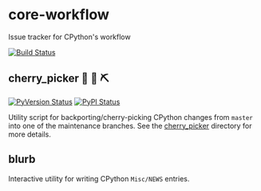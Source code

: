 # core-workflow
Issue tracker for CPython's workflow

[![Build Status](https://travis-ci.org/python/core-workflow.svg?branch=master)](https://travis-ci.org/python/core-workflow)

## cherry_picker  :snake: :cherries: :pick:

[![PyVersion Status](https://img.shields.io/pypi/pyversions/cherry-picker.svg)](https://pypi.python.org/pypi/cherry-picker)
[![PyPI Status](https://img.shields.io/pypi/v/cherry-picker.svg)](https://pypi.python.org/pypi/cherry-picker)

Utility script for backporting/cherry-picking CPython changes from ``master``
into one of the maintenance branches.  See the
[cherry_picker](https://github.com/python/core-workflow/tree/master/cherry_picker/cherry_picker/)
directory for more details.

## blurb

Interactive utility for writing CPython ``Misc/NEWS`` entries.